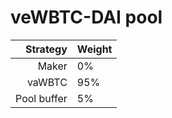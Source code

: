 # veWBTC-DAI pool
|Strategy | Weight |
|-------: | --------|
|Maker | 0%      |
|vaWBTC | 95%      |
|Pool buffer | 5%     |
